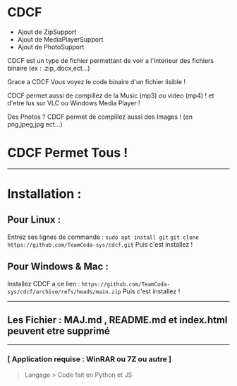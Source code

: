 # CDCF

- Ajout de ZipSupport
- Ajout de MediaPlayerSupport
- Ajout de PhotoSupport

CDCF est un type de fichier permettant de voir a l'interieur des fichiers binaire (ex : .zip,.docx,ect...)

Grace a CDCF Vous voyez le code binaire d'un fichier lisible !

CDCF permet aussi de compillez de la Music (mp3) ou video (mp4) !
et d'etre lus sur VLC ou Windows Media Player !

Des Photos ? CDCF permet de compillez aussi des Images ! (en png,jpeg,jpg ect...)

# CDCF Permet Tous !

***
# Installation :

## Pour Linux :
Entrez ses lignes de commande :
`sudo apt install git`
`git clone https://github.com/TeamCoda-sys/cdcf.git`
Puis c'est installez !

## Pour Windows & Mac :
Installez CDCF a ce lien :
`https://github.com/TeamCoda-sys/cdcf/archive/refs/heads/main.zip`
Puis c'est installez !

***
## Les Fichier : MAJ.md , README.md et index.html peuvent etre supprimé
***
### [ Application requise : WinRAR ou 7Z ou autre ]

> Langage > Code fait en Python et JS
